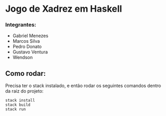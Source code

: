 # Jogo de Xadrez em Haskell

### Integrantes:
- Gabriel Menezes
- Marcos Silva
- Pedro Donato
- Gustavo Ventura
- Wendson


## Como rodar:

Precisa ter o stack instalado, e então rodar os seguintes comandos dentro da raiz do projeto:
```stack
stack install
stack build
stack run
```
